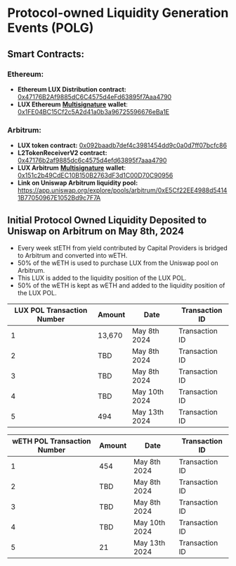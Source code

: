 # Protocol-owned Liquidity Generation Events (POLG)

## Smart Contracts:
### Ethereum:
- **Ethereum LUX Distribution contract:** [0x47176B2Af9885dC6C4575d4eFd63895f7Aaa4790](https://etherscan.io/address/0x47176B2Af9885dC6C4575d4eFd63895f7Aaa4790)
- **LUX Ethereum** [**Multisignature**](https://github.com/MorpheusAIs/Docs/blob/main/!KEYDOCS%20README%20FIRST!/Morpheus%20Multisignature%20Account.md) **wallet**: [0x1FE04BC15Cf2c5A2d41a0b3a96725596676eBa1E](https://etherscan.io/address/0x1FE04BC15Cf2c5A2d41a0b3a96725596676eBa1E)
 
### Arbitrum:
- **LUX token contract:** [0x092baadb7def4c3981454dd9c0a0d7ff07bcfc86](https://arbiscan.io/token/0x092baadb7def4c3981454dd9c0a0d7ff07bcfc86)
- **L2TokenReceiverV2 contract:** [0x47176b2af9885dc6c4575d4efd63895f7aaa4790](https://arbiscan.io/address/0x47176b2af9885dc6c4575d4efd63895f7aaa4790)
- **LUX Arbitrum** [**Multisignature**](https://github.com/MorpheusAIs/Docs/blob/main/!KEYDOCS%20README%20FIRST!/Morpheus%20Multisignature%20Account.md) **wallet**: [0x151c2b49CdEC10B150B2763dF3d1C00D70C90956](https://arbiscan.io/address/0x151c2b49CdEC10B150B2763dF3d1C00D70C90956)
- **Link on Uniswap Arbitrum liquidity pool:** https://app.uniswap.org/explore/pools/arbitrum/0xE5Cf22EE4988d54141B77050967E1052Bd9c7F7A

## Initial Protocol Owned Liquidity Deposited to Uniswap on Arbitrum on May 8th, 2024
- Every week stETH from yield contributed by Capital Providers is bridged to Arbitrum and converted into wETH.
- 50% of the wETH is used to purchase LUX from the Uniswap pool on Arbitrum.
- This LUX is added to the liquidity position of the LUX POL.
- 50% of the wETH is kept as wETH and added to the liquidity position of the LUX POL.
 
 **LUX POL Transaction Number** | **Amount** | **Date** | **Transaction ID** 
---|---|---|---
 1 | 13,670 |  May 8th 2024 | Transaction ID
 2 | TBD | May 8th 2024 | Transaction ID
 3 | TBD | May 8th 2024 | Transaction ID
 4 | TBD | May 10th 2024 | Transaction ID
 5 | 494 | May 13th 2024 | Transaction ID

 **wETH POL Transaction Number** | **Amount** | **Date** | **Transaction ID** 
---|---|---|--- 
 1 | 454 | May 8th 2024 | Transaction ID
 2 | TBD | May 8th 2024 | Transaction ID
 3 | TBD | May 8th 2024 | Transaction ID
 4 | TBD | May 10th 2024 | Transaction ID
 5 | 21 | May 13th 2024 | Transaction ID
